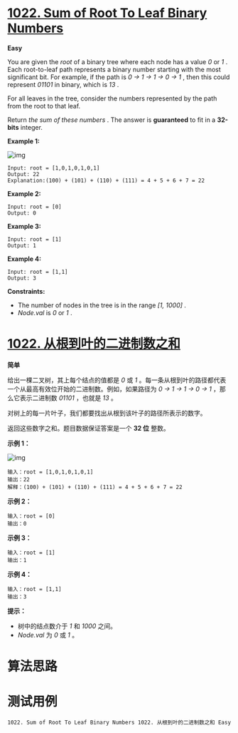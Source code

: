 # [1022. Sum of Root To Leaf Binary Numbers][enTitle]

**Easy**

You are given the  *root*  of a binary tree where each node has a value  *0*  or  *1* . Each root-to-leaf path represents a binary number starting with the most significant bit. For example, if the path is  *0 -> 1 -> 1 -> 0 -> 1* , then this could represent  *01101*  in binary, which is  *13* .

For all leaves in the tree, consider the numbers represented by the path from the root to that leaf.

Return  *the sum of these numbers* . The answer is **guaranteed**  to fit in a **32-bits**  integer.



**Example 1:** 

![img](https://assets.leetcode.com/uploads/2019/04/04/sum-of-root-to-leaf-binary-numbers.png)

```
Input: root = [1,0,1,0,1,0,1]
Output: 22
Explanation:(100) + (101) + (110) + (111) = 4 + 5 + 6 + 7 = 22

```

**Example 2:** 

```
Input: root = [0]
Output: 0

```

**Example 3:** 

```
Input: root = [1]
Output: 1

```

**Example 4:** 

```
Input: root = [1,1]
Output: 3

```



**Constraints:** 

- The number of nodes in the tree is in the range  *[1, 1000]* . 
-  *Node.val*  is  *0*  or  *1* .


# [1022. 从根到叶的二进制数之和][cnTitle]

**简单**

给出一棵二叉树，其上每个结点的值都是  *0*  或  *1*  。每一条从根到叶的路径都代表一个从最高有效位开始的二进制数。例如，如果路径为  *0 -> 1 -> 1 -> 0 -> 1* ，那么它表示二进制数  *01101* ，也就是  *13*  。

对树上的每一片叶子，我们都要找出从根到该叶子的路径所表示的数字。

返回这些数字之和。题目数据保证答案是一个 **32 位** 整数。



**示例 1：** 

![img](https://assets.leetcode.com/uploads/2019/04/04/sum-of-root-to-leaf-binary-numbers.png)

```
输入：root = [1,0,1,0,1,0,1]
输出：22
解释：(100) + (101) + (110) + (111) = 4 + 5 + 6 + 7 = 22

```

**示例 2：** 

```
输入：root = [0]
输出：0

```

**示例 3：** 

```
输入：root = [1]
输出：1

```

**示例 4：** 

```
输入：root = [1,1]
输出：3

```



**提示：** 

- 树中的结点数介于  *1*  和  *1000*  之间。 
-  *Node.val*  为  *0*  或  *1*  。




# 算法思路

# 测试用例
```
1022. Sum of Root To Leaf Binary Numbers 1022. 从根到叶的二进制数之和 Easy
```

[enTitle]: https://leetcode.com/problems/sum-of-root-to-leaf-binary-numbers/
[cnTitle]: https://leetcode-cn.com/problems/sum-of-root-to-leaf-binary-numbers/
